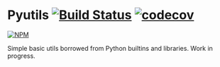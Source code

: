 # Pyutils [![Build Status](https://travis-ci.com/fcole90/pyutils.svg?token=UkBJfRLfsyWEXjq7ZwwU&branch=master)](https://travis-ci.com/fcole90/pyutils) [![codecov](https://codecov.io/gh/fcole90/pyutils/branch/master/graph/badge.svg?token=ISt29LZ617)](https://codecov.io/gh/fcole90/pyutils)

[![NPM](https://nodei.co/npm/pyutils.png)](https://nodei.co/npm/pyutils/)

Simple basic utils borrowed from Python builtins and libraries. Work in progress.



